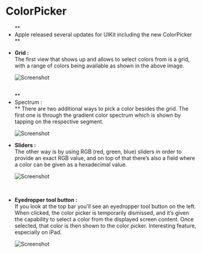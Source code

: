 # ColorPicker

<ul>
**<li> Apple released several updates for UIKit including the new ColorPicker </li>** <br />



**<li> Grid : <br /> </li>**
The first view that shows up and allows to select colors from is a grid, with a range of colors being available as shown in the above image.

![Screenshot](https://github.com/amoltdhage/ColorPicker/blob/main/Simulator%20Screen%20Shot%20-%20iPhone%207%20-%202021-05-23%20at%2019.53.14.png)

<br />
**<li> Spectrum : <br /> </li>**
There are two additional ways to pick a color besides the grid. 
The first one is through the gradient color spectrum which is shown by tapping on the respective segment.
 
![Screenshot](https://github.com/amoltdhage/ColorPicker/blob/main/Simulator%20Screen%20Shot%20-%20iPhone%207%20-%202021-05-23%20at%2019.53.24.png)
<br />

**<li> Sliders : <br /></li>**
The other way is by using RGB (red, green, blue) sliders in order to provide an exact RGB value, and on top of that there’s also a field where a color can be given as a hexadecimal value. 

![Screenshot](https://github.com/amoltdhage/ColorPicker/blob/main/Simulator%20Screen%20Shot%20-%20iPhone%207%20-%202021-05-23%20at%2019.53.39.png)


<br />

**<li> Eyedropper tool button : <br /> </li>**
If you look at the top bar you’ll see an eyedropper tool button on the left.
When clicked, the color picker is temporarily dismissed, and it’s given the capability to select a color from the displayed screen content. 
Once selected, that color is then shown to the color picker. Interesting feature, especially on iPad.

![Screenshot](https://github.com/amoltdhage/ColorPicker/blob/main/Simulator%20Screen%20Shot%20-%20iPhone%207%20-%202021-05-23%20at%2019.55.17.png)

</ul>
